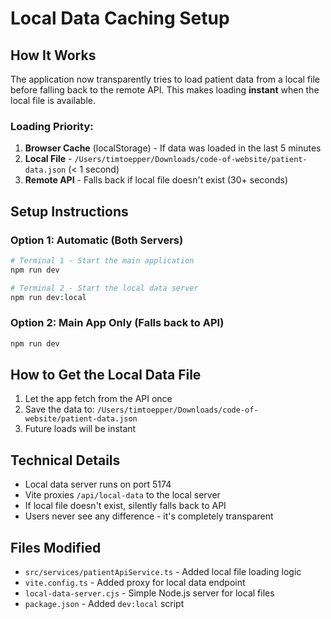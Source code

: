 # Local Data Caching Setup

## How It Works

The application now transparently tries to load patient data from a local file before falling back to the remote API. This makes loading **instant** when the local file is available.

### Loading Priority:
1. **Browser Cache** (localStorage) - If data was loaded in the last 5 minutes
2. **Local File** - `/Users/timtoepper/Downloads/code-of-website/patient-data.json` (< 1 second)
3. **Remote API** - Falls back if local file doesn't exist (30+ seconds)

## Setup Instructions

### Option 1: Automatic (Both Servers)
```bash
# Terminal 1 - Start the main application
npm run dev

# Terminal 2 - Start the local data server
npm run dev:local
```

### Option 2: Main App Only (Falls back to API)
```bash
npm run dev
```

## How to Get the Local Data File

1. Let the app fetch from the API once
2. Save the data to: `/Users/timtoepper/Downloads/code-of-website/patient-data.json`
3. Future loads will be instant

## Technical Details

- Local data server runs on port 5174
- Vite proxies `/api/local-data` to the local server
- If local file doesn't exist, silently falls back to API
- Users never see any difference - it's completely transparent

## Files Modified

- `src/services/patientApiService.ts` - Added local file loading logic
- `vite.config.ts` - Added proxy for local data endpoint
- `local-data-server.cjs` - Simple Node.js server for local files
- `package.json` - Added `dev:local` script